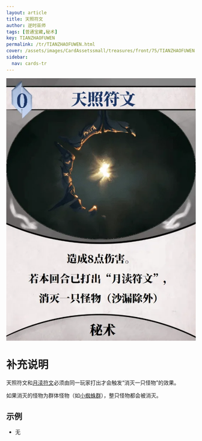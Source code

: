 ```yaml
---
layout: article
title: 天照符文
author: 逆时巫师
tags: [普通宝藏,秘术]
key: TIANZHAOFUWEN
permalink: /tr/TIANZHAOFUWEN.html
cover: /assets/images/CardAssetssmall/treasures/front/75/TIANZHAOFUWEN.webp
sidebar:
  nav: cards-tr
---
```

![](/assets/images/CardAssets/treasures/front/75/TIANZHAOFUWEN.webp)

# 补充说明
天照符文和[月渎符文](/tr/YUEDUFUWEN.html)必须由同一玩家打出才会触发“消灭一只怪物”的效果。

如果消灭的怪物为群体怪物（如[小蜘蛛群](/ex/XIAOZHIZHUQUN.html)），整只怪物都会被消灭。
## 示例
* 无